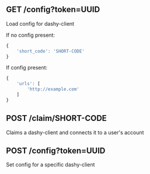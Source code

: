 ## GET /config?token=UUID
Load config for dashy-client

If no config present:
```js
{
    'short_code': 'SHORT-CODE'
}
```

If config present:
```js
{
    'urls': [
        'http://example.com'
    ]
}
```

## POST /claim/SHORT-CODE
Claims a dashy-client and connects it to a user's account
    
## POST /config?token=UUID
Set config for a specific dashy-client
